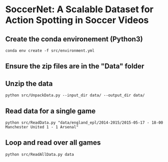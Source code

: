 # SoccerNet: A Scalable Dataset for Action Spotting in Soccer Videos



## Create the conda environement (Python3)
`conda env create -f src/environment.yml`

## Ensure the zip files are in the "Data" folder

## Unzip the data
`python src/UnpackData.py --input_dir data/ --output_dir data/`

## Read data for a single game
`python src/ReadData.py "data/england_epl/2014-2015/2015-05-17 - 18-00 Manchester United 1 - 1 Arsenal"`

## Loop and read over all games
`python src/ReadAllData.py data`